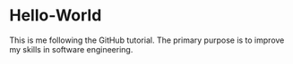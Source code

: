 # Hello-World

This is me following the GitHub tutorial. The primary purpose is to improve my skills in software engineering. 
